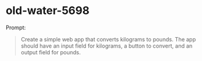 # old-water-5698

Prompt:
> Create a simple web app that converts kilograms to pounds. The app should have an input field for kilograms, a button to convert, and an output field for pounds.